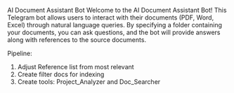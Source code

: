 AI Document Assistant Bot
Welcome to the AI Document Assistant Bot! This Telegram bot allows users to interact with their documents (PDF, Word, Excel) through natural language queries. By specifying a folder containing your documents, you can ask questions, and the bot will provide answers along with references to the source documents.


Pipeline:
1) Adjust Reference list from most relevant
2) Create filter docs for indexing
3) Create tools: Project_Analyzer and Doc_Searcher
